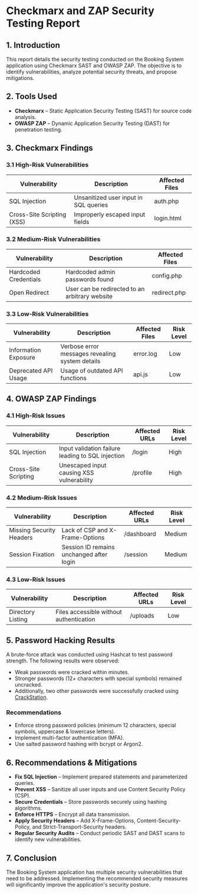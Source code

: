 # Checkmarx and ZAP Security Testing Report

## 1. Introduction

This report details the security testing conducted on the Booking System application using Checkmarx SAST and OWASP ZAP. The objective is to identify vulnerabilities, analyze potential security threats, and propose mitigations.

## 2. Tools Used

- **Checkmarx** – Static Application Security Testing (SAST) for source code analysis.
- **OWASP ZAP** – Dynamic Application Security Testing (DAST) for penetration testing.

## 3. Checkmarx Findings

### 3.1 High-Risk Vulnerabilities

| Vulnerability       | Description                              | Affected Files |
|---------------------|----------------------------------------|---------------|
| SQL Injection      | Unsanitized user input in SQL queries  | auth.php      |
| Cross-Site Scripting (XSS) | Improperly escaped input fields | login.html    |

### 3.2 Medium-Risk Vulnerabilities

| Vulnerability        | Description                               | Affected Files |
|----------------------|-------------------------------------------|---------------|
| Hardcoded Credentials | Hardcoded admin passwords found         | config.php    |
| Open Redirect        | User can be redirected to an arbitrary website | redirect.php |

### 3.3 Low-Risk Vulnerabilities

| Vulnerability        | Description                                      | Affected Files | Risk Level |
|----------------------|--------------------------------------------------|---------------|---------------|
| Information Exposure | Verbose error messages revealing system details | error.log     |Low    |
| Deprecated API Usage | Usage of outdated API functions                 | api.js        |Low    |

## 4. OWASP ZAP Findings

### 4.1 High-Risk Issues

| Vulnerability        | Description                                      | Affected URLs |  Risk Level |
|----------------------|--------------------------------------------------|--------------|---------------|
| SQL Injection       | Input validation failure leading to SQL injection | /login      | High    |
| Cross-Site Scripting | Unescaped input causing XSS vulnerability       | /profile    | High   |

### 4.2 Medium-Risk Issues

| Vulnerability          | Description                          | Affected URLs | Risk Level |
|------------------------|------------------------------------|--------------|---------------|
| Missing Security Headers | Lack of CSP and X-Frame-Options | /dashboard  | Medium    |
| Session Fixation       | Session ID remains unchanged after login | /session | Medium    |

### 4.3 Low-Risk Issues

| Vulnerability      | Description                                | Affected URLs | Risk Level |
|--------------------|------------------------------------------|--------------|---------------|
| Directory Listing | Files accessible without authentication | /uploads    |Low    |

## 5. Password Hacking Results

A brute-force attack was conducted using Hashcat to test password strength. The following results were observed:

- Weak passwords were cracked within minutes.
- Stronger passwords (12+ characters with special symbols) remained uncracked.
- Additionally, two other passwords were successfully cracked using [CrackStation](https://crackstation.net/).

### Recommendations

- Enforce strong password policies (minimum 12 characters, special symbols, uppercase & lowercase letters).
- Implement multi-factor authentication (MFA).
- Use salted password hashing with bcrypt or Argon2.

## 6. Recommendations & Mitigations

- **Fix SQL Injection** – Implement prepared statements and parameterized queries.
- **Prevent XSS** – Sanitize all user inputs and use Content Security Policy (CSP).
- **Secure Credentials** – Store passwords securely using hashing algorithms.
- **Enforce HTTPS** – Encrypt all data transmission.
- **Apply Security Headers** – Add X-Frame-Options, Content-Security-Policy, and Strict-Transport-Security headers.
- **Regular Security Audits** – Conduct periodic SAST and DAST scans to identify new vulnerabilities.

## 7. Conclusion

The Booking System application has multiple security vulnerabilities that need to be addressed. Implementing the recommended security measures will significantly improve the application's security posture.
